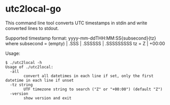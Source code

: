 # utc2local-go

This command line tool converts UTC timestamps in stdin and write
converted lines to stdout.

Supported timestamp format:
  yyyy-mm-ddTHH:MM:SS{subsecond}{tz}
  where subsecond = (empty) | .SSS | .SSSSSS | .SSSSSSSSS
        tz = Z | +00:00

Usage:
```
$ ./utc2local -h
Usage of ./utc2local:
  -all
        convert all datetimes in each line if set, only the first datetime in each line if unset
  -tz string
        UTF timezone string to search ("Z" or "+00:00") (default "Z")
  -version
        show version and exit
```
